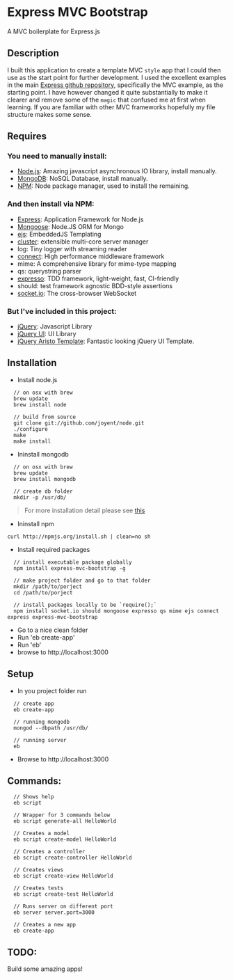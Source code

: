 # Express MVC Bootstrap

A MVC boilerplate for Express.js

## Description

I built this application to create a template MVC `style` app that I could then use as the start point for further development. I used the excellent examples in the main [Express github repository](https://github.com/visionmedia/express), specifically the MVC example, as the starting point. I have however changed it quite substantially to make it clearer and remove some of the `magic` that confused me at first when learning. If you are familiar with other MVC frameworks hopefully my file structure makes some sense.

## Requires

### You need to manually install: 

  - [Node.js](http://nodejs.org/): Amazing javascript asynchronous IO library, install manually.
  - [MongoDB](http://www.mongodb.org): NoSQL Database, install manually.
  - [NPM](http://npmjs.org/): Node package manager, used to install the remaining.

### And then install via NPM: 

  - [Express](http://expressjs.com/): Application Framework for Node.js
  - [Mongoose](http://mongoosejs.com/): Node.JS ORM for Mongo
  - [ejs](http://embeddedjs.com/): EmbeddedJS Templating
  - [cluster](http://learnboost.github.com/cluster): extensible multi-core server manager
  - log: Tiny logger with streaming reader
  - [connect](https://github.com/senchalabs/connect): High performance middleware framework
  - mime: A comprehensive library for mime-type mapping
  - qs: querystring parser
  - [expresso](https://github.com/visionmedia/expresso): TDD framework, light-weight, fast, CI-friendly
  - should: test framework agnostic BDD-style assertions
  - [socket.io](https://github.com/learnboost/Socket.IO-node): The cross-browser WebSocket

### But I've included in this project:

  - [jQuery](http://jquery.com/): Javascript Library
  - [jQuery UI](http://jqueryui.com/): UI Library
  - [jQuery Aristo Template](http://taitems.tumblr.com/post/482577430/introducing-aristo-a-jquery-ui-theme): Fantastic looking jQuery UI Template.

## Installation

  - Install node.js 

<!---->

      // on osx with brew
      brew update
      brew install node
    
      // build from source
      git clone git://github.com/joyent/node.git
      ./configure
      make
      make install
  
  - Ininstall mongodb
  
<!---->

      // on osx with brew
      brew update
      brew install mongodb
    
      // create db folder
      mkdir -p /usr/db/

> For more installation detail please see [this](http://www.mongodb.org/display/DOCS/Quickstart)
    
  - Ininstall npm

<!---->

    curl http://npmjs.org/install.sh | clean=no sh
    
  - Install required packages

<!---->
    
      // install executable package globally
      npm install express-mvc-bootstrap -g
    
      // make project folder and go to that folder
      mkdir /path/to/porject
      cd /path/to/porject
    
      // install packages locally to be `require();`
      npm install socket.io should mongoose expresso qs mime ejs connect express express-mvc-bootstrap
    
* Go to a nice clean folder
* Run 'eb create-app'
* Run 'eb'
* browse to http://localhost:3000

## Setup
  - In you project folder run
  
<!---->

      // create app 
      eb create-app
    
      // running mongodb
      mongod --dbpath /usr/db/
    
      // running server
      eb
    
  - Browse to http://localhost:3000


## Commands:
    
      // Shows help
      eb script
    
      // Wrapper for 3 commands below
      eb script generate-all HelloWorld
    
      // Creates a model
      eb script create-model HelloWorld 
    
      // Creates a controller
      eb script create-controller HelloWorld
    
      // Creates views
      eb script create-view HelloWorld
    
      // Creates tests
      eb script create-test HelloWorld
    
      // Runs server on different port
      eb server server.port=3000
    
      // Creates a new app
      eb create-app

## TODO: 
Build some amazing apps!
